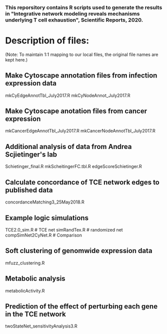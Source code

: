 
### This reporsitory contains R scripts used to generate the results in "Integrative network modeling reveals mechanisms underlying T cell exhaustion", Scientific Reports, 2020.

# Description of files:

(Note: To maintain 1:1 mapping to our local files, the original file names are kept here.)

## Make Cytoscape annotation files from infection expression data
mkCyEdgeAnnotTbl_July2017.R
mkCyNodeAnnot_July2017.R

## Make Cytoscape anotation files from cancer expression
mkCancerEdgeAnnotTbl_July2017.R
mkCancerNodeAnnotTbl_July2017.R

## Additional analysis of data from Andrea Scjietinger's lab
Schietinger_final.R
mkScheitingerFC.tbl.R
edgeScoreSchietinger.R

## Calculate concordance of TCE network edges to published data
concordanceMatching3_25May2018.R

## Example logic simulations
TCE2.0_sim.R # TCE net
simRandTex.R # randomized net
compSimNet2CyNet.R # Comparison

## Soft clustering of genomwide expression data
mfuzz_clustering.R

## Metabolic analysis
metabolicActivity.R

## Prediction of the effect of perturbing each gene in the TCE network
twoStateNet_sensitivityAnalysis3.R



